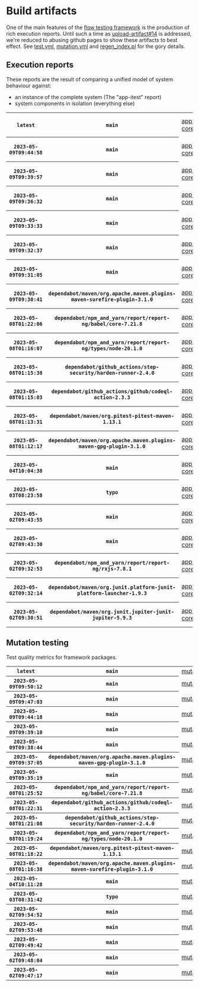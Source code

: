 # Build artifacts

One of the main features of the [flow testing framework](https://github.com/Mastercard/flow) is the production of rich execution reports.
Until such a time as [upload-artifact#14](https://github.com/actions/upload-artifact/issues/14) is addressed, we're reduced to abusing github pages to show these artifacts to best effect.
See [test.yml](https://github.com/Mastercard/flow/blob/main/.github/workflows/test.yml), [mutation.yml](https://github.com/Mastercard/flow/blob/main/.github/workflows/mutation.yml) and [regen_index.pl](https://github.com/Mastercard/flow/blob/pages/regen_index.pl) for the gory details.

## Execution reports

These reports are the result of comparing a unified model of system behaviour against:
 * an instance of the complete system (The "app-itest" report)
 * system components in isolation (everything else)

<!-- start:execution -->
<table>
	<tbody>
		<tr> <th><code>latest</code></th>
			 <th><code>main</code></th>
			<td><a href="execution/latest/flow_execution_reports/example/app-core/target/mctf/latest/index.html">app-core</a></td>
			<td><a href="execution/latest/flow_execution_reports/example/app-histogram/target/mctf/latest/index.html">app-histogram</a></td>
			<td><a href="execution/latest/flow_execution_reports/example/app-itest/target/mctf/latest/index.html">app-itest</a></td>
			<td><a href="execution/latest/flow_execution_reports/example/app-queue/target/mctf/latest/index.html">app-queue</a></td>
			<td><a href="execution/latest/flow_execution_reports/example/app-store/target/mctf/latest/index.html">app-store</a></td>
			<td><a href="execution/latest/flow_execution_reports/example/app-ui/target/mctf/latest/index.html">app-ui</a></td>
			<td><a href="execution/latest/flow_execution_reports/example/app-web-ui/target/mctf/latest/index.html">app-web-ui</a></td>
		</tr>
		<tr> <th><code>2023-05-09T09:44:58</code></th>
			 <th><code>main</code></th>
			<td><a href="execution/1683625498/flow_execution_reports/example/app-core/target/mctf/latest/index.html">app-core</a></td>
			<td><a href="execution/1683625498/flow_execution_reports/example/app-histogram/target/mctf/latest/index.html">app-histogram</a></td>
			<td><a href="execution/1683625498/flow_execution_reports/example/app-itest/target/mctf/latest/index.html">app-itest</a></td>
			<td><a href="execution/1683625498/flow_execution_reports/example/app-queue/target/mctf/latest/index.html">app-queue</a></td>
			<td><a href="execution/1683625498/flow_execution_reports/example/app-store/target/mctf/latest/index.html">app-store</a></td>
			<td><a href="execution/1683625498/flow_execution_reports/example/app-ui/target/mctf/latest/index.html">app-ui</a></td>
			<td><a href="execution/1683625498/flow_execution_reports/example/app-web-ui/target/mctf/latest/index.html">app-web-ui</a></td>
		</tr>
		<tr> <th><code>2023-05-09T09:39:57</code></th>
			 <th><code>main</code></th>
			<td><a href="execution/1683625197/flow_execution_reports/example/app-core/target/mctf/latest/index.html">app-core</a></td>
			<td><a href="execution/1683625197/flow_execution_reports/example/app-histogram/target/mctf/latest/index.html">app-histogram</a></td>
			<td><a href="execution/1683625197/flow_execution_reports/example/app-itest/target/mctf/latest/index.html">app-itest</a></td>
			<td><a href="execution/1683625197/flow_execution_reports/example/app-queue/target/mctf/latest/index.html">app-queue</a></td>
			<td><a href="execution/1683625197/flow_execution_reports/example/app-store/target/mctf/latest/index.html">app-store</a></td>
			<td><a href="execution/1683625197/flow_execution_reports/example/app-ui/target/mctf/latest/index.html">app-ui</a></td>
			<td><a href="execution/1683625197/flow_execution_reports/example/app-web-ui/target/mctf/latest/index.html">app-web-ui</a></td>
		</tr>
		<tr> <th><code>2023-05-09T09:36:32</code></th>
			 <th><code>main</code></th>
			<td><a href="execution/1683624992/flow_execution_reports/example/app-core/target/mctf/latest/index.html">app-core</a></td>
			<td><a href="execution/1683624992/flow_execution_reports/example/app-histogram/target/mctf/latest/index.html">app-histogram</a></td>
			<td><a href="execution/1683624992/flow_execution_reports/example/app-itest/target/mctf/latest/index.html">app-itest</a></td>
			<td><a href="execution/1683624992/flow_execution_reports/example/app-queue/target/mctf/latest/index.html">app-queue</a></td>
			<td><a href="execution/1683624992/flow_execution_reports/example/app-store/target/mctf/latest/index.html">app-store</a></td>
			<td><a href="execution/1683624992/flow_execution_reports/example/app-ui/target/mctf/latest/index.html">app-ui</a></td>
			<td><a href="execution/1683624992/flow_execution_reports/example/app-web-ui/target/mctf/latest/index.html">app-web-ui</a></td>
		</tr>
		<tr> <th><code>2023-05-09T09:33:33</code></th>
			 <th><code>main</code></th>
			<td><a href="execution/1683624813/flow_execution_reports/example/app-core/target/mctf/latest/index.html">app-core</a></td>
			<td><a href="execution/1683624813/flow_execution_reports/example/app-histogram/target/mctf/latest/index.html">app-histogram</a></td>
			<td><a href="execution/1683624813/flow_execution_reports/example/app-itest/target/mctf/latest/index.html">app-itest</a></td>
			<td><a href="execution/1683624813/flow_execution_reports/example/app-queue/target/mctf/latest/index.html">app-queue</a></td>
			<td><a href="execution/1683624813/flow_execution_reports/example/app-store/target/mctf/latest/index.html">app-store</a></td>
			<td><a href="execution/1683624813/flow_execution_reports/example/app-ui/target/mctf/latest/index.html">app-ui</a></td>
			<td><a href="execution/1683624813/flow_execution_reports/example/app-web-ui/target/mctf/latest/index.html">app-web-ui</a></td>
		</tr>
		<tr> <th><code>2023-05-09T09:32:37</code></th>
			 <th><code>main</code></th>
			<td><a href="execution/1683624757/flow_execution_reports/example/app-core/target/mctf/latest/index.html">app-core</a></td>
			<td><a href="execution/1683624757/flow_execution_reports/example/app-histogram/target/mctf/latest/index.html">app-histogram</a></td>
			<td><a href="execution/1683624757/flow_execution_reports/example/app-itest/target/mctf/latest/index.html">app-itest</a></td>
			<td><a href="execution/1683624757/flow_execution_reports/example/app-queue/target/mctf/latest/index.html">app-queue</a></td>
			<td><a href="execution/1683624757/flow_execution_reports/example/app-store/target/mctf/latest/index.html">app-store</a></td>
			<td><a href="execution/1683624757/flow_execution_reports/example/app-ui/target/mctf/latest/index.html">app-ui</a></td>
			<td><a href="execution/1683624757/flow_execution_reports/example/app-web-ui/target/mctf/latest/index.html">app-web-ui</a></td>
		</tr>
		<tr> <th><code>2023-05-09T09:31:05</code></th>
			 <th><code>main</code></th>
			<td><a href="execution/1683624665/flow_execution_reports/example/app-core/target/mctf/latest/index.html">app-core</a></td>
			<td><a href="execution/1683624665/flow_execution_reports/example/app-histogram/target/mctf/latest/index.html">app-histogram</a></td>
			<td><a href="execution/1683624665/flow_execution_reports/example/app-itest/target/mctf/latest/index.html">app-itest</a></td>
			<td><a href="execution/1683624665/flow_execution_reports/example/app-queue/target/mctf/latest/index.html">app-queue</a></td>
			<td><a href="execution/1683624665/flow_execution_reports/example/app-store/target/mctf/latest/index.html">app-store</a></td>
			<td><a href="execution/1683624665/flow_execution_reports/example/app-ui/target/mctf/latest/index.html">app-ui</a></td>
			<td><a href="execution/1683624665/flow_execution_reports/example/app-web-ui/target/mctf/latest/index.html">app-web-ui</a></td>
		</tr>
		<tr> <th><code>2023-05-09T09:30:41</code></th>
			 <th><code>dependabot/maven/org.apache.maven.plugins-maven-surefire-plugin-3.1.0</code></th>
			<td><a href="execution/1683624641/flow_execution_reports/example/app-core/target/mctf/latest/index.html">app-core</a></td>
			<td><a href="execution/1683624641/flow_execution_reports/example/app-histogram/target/mctf/latest/index.html">app-histogram</a></td>
			<td><a href="execution/1683624641/flow_execution_reports/example/app-itest/target/mctf/latest/index.html">app-itest</a></td>
			<td><a href="execution/1683624641/flow_execution_reports/example/app-queue/target/mctf/latest/index.html">app-queue</a></td>
			<td><a href="execution/1683624641/flow_execution_reports/example/app-store/target/mctf/latest/index.html">app-store</a></td>
			<td><a href="execution/1683624641/flow_execution_reports/example/app-ui/target/mctf/latest/index.html">app-ui</a></td>
			<td><a href="execution/1683624641/flow_execution_reports/example/app-web-ui/target/mctf/latest/index.html">app-web-ui</a></td>
		</tr>
		<tr> <th><code>2023-05-08T01:22:06</code></th>
			 <th><code>dependabot/npm_and_yarn/report/report-ng/babel/core-7.21.8</code></th>
			<td><a href="execution/1683508926/flow_execution_reports/example/app-core/target/mctf/latest/index.html">app-core</a></td>
			<td><a href="execution/1683508926/flow_execution_reports/example/app-histogram/target/mctf/latest/index.html">app-histogram</a></td>
			<td><a href="execution/1683508926/flow_execution_reports/example/app-itest/target/mctf/latest/index.html">app-itest</a></td>
			<td><a href="execution/1683508926/flow_execution_reports/example/app-queue/target/mctf/latest/index.html">app-queue</a></td>
			<td><a href="execution/1683508926/flow_execution_reports/example/app-store/target/mctf/latest/index.html">app-store</a></td>
			<td><a href="execution/1683508926/flow_execution_reports/example/app-ui/target/mctf/latest/index.html">app-ui</a></td>
			<td><a href="execution/1683508926/flow_execution_reports/example/app-web-ui/target/mctf/latest/index.html">app-web-ui</a></td>
		</tr>
		<tr> <th><code>2023-05-08T01:16:07</code></th>
			 <th><code>dependabot/npm_and_yarn/report/report-ng/types/node-20.1.0</code></th>
			<td><a href="execution/1683508567/flow_execution_reports/example/app-core/target/mctf/latest/index.html">app-core</a></td>
			<td><a href="execution/1683508567/flow_execution_reports/example/app-histogram/target/mctf/latest/index.html">app-histogram</a></td>
			<td><a href="execution/1683508567/flow_execution_reports/example/app-itest/target/mctf/latest/index.html">app-itest</a></td>
			<td><a href="execution/1683508567/flow_execution_reports/example/app-queue/target/mctf/latest/index.html">app-queue</a></td>
			<td><a href="execution/1683508567/flow_execution_reports/example/app-store/target/mctf/latest/index.html">app-store</a></td>
			<td><a href="execution/1683508567/flow_execution_reports/example/app-ui/target/mctf/latest/index.html">app-ui</a></td>
			<td><a href="execution/1683508567/flow_execution_reports/example/app-web-ui/target/mctf/latest/index.html">app-web-ui</a></td>
		</tr>
		<tr> <th><code>2023-05-08T01:15:38</code></th>
			 <th><code>dependabot/github_actions/step-security/harden-runner-2.4.0</code></th>
			<td><a href="execution/1683508538/flow_execution_reports/example/app-core/target/mctf/latest/index.html">app-core</a></td>
			<td><a href="execution/1683508538/flow_execution_reports/example/app-histogram/target/mctf/latest/index.html">app-histogram</a></td>
			<td><a href="execution/1683508538/flow_execution_reports/example/app-itest/target/mctf/latest/index.html">app-itest</a></td>
			<td><a href="execution/1683508538/flow_execution_reports/example/app-queue/target/mctf/latest/index.html">app-queue</a></td>
			<td><a href="execution/1683508538/flow_execution_reports/example/app-store/target/mctf/latest/index.html">app-store</a></td>
			<td><a href="execution/1683508538/flow_execution_reports/example/app-ui/target/mctf/latest/index.html">app-ui</a></td>
			<td><a href="execution/1683508538/flow_execution_reports/example/app-web-ui/target/mctf/latest/index.html">app-web-ui</a></td>
		</tr>
		<tr> <th><code>2023-05-08T01:15:03</code></th>
			 <th><code>dependabot/github_actions/github/codeql-action-2.3.3</code></th>
			<td><a href="execution/1683508503/flow_execution_reports/example/app-core/target/mctf/latest/index.html">app-core</a></td>
			<td><a href="execution/1683508503/flow_execution_reports/example/app-histogram/target/mctf/latest/index.html">app-histogram</a></td>
			<td><a href="execution/1683508503/flow_execution_reports/example/app-itest/target/mctf/latest/index.html">app-itest</a></td>
			<td><a href="execution/1683508503/flow_execution_reports/example/app-queue/target/mctf/latest/index.html">app-queue</a></td>
			<td><a href="execution/1683508503/flow_execution_reports/example/app-store/target/mctf/latest/index.html">app-store</a></td>
			<td><a href="execution/1683508503/flow_execution_reports/example/app-ui/target/mctf/latest/index.html">app-ui</a></td>
			<td><a href="execution/1683508503/flow_execution_reports/example/app-web-ui/target/mctf/latest/index.html">app-web-ui</a></td>
		</tr>
		<tr> <th><code>2023-05-08T01:13:31</code></th>
			 <th><code>dependabot/maven/org.pitest-pitest-maven-1.13.1</code></th>
			<td><a href="execution/1683508411/flow_execution_reports/example/app-core/target/mctf/latest/index.html">app-core</a></td>
			<td><a href="execution/1683508411/flow_execution_reports/example/app-histogram/target/mctf/latest/index.html">app-histogram</a></td>
			<td><a href="execution/1683508411/flow_execution_reports/example/app-itest/target/mctf/latest/index.html">app-itest</a></td>
			<td><a href="execution/1683508411/flow_execution_reports/example/app-queue/target/mctf/latest/index.html">app-queue</a></td>
			<td><a href="execution/1683508411/flow_execution_reports/example/app-store/target/mctf/latest/index.html">app-store</a></td>
			<td><a href="execution/1683508411/flow_execution_reports/example/app-ui/target/mctf/latest/index.html">app-ui</a></td>
			<td><a href="execution/1683508411/flow_execution_reports/example/app-web-ui/target/mctf/latest/index.html">app-web-ui</a></td>
		</tr>
		<tr> <th><code>2023-05-08T01:12:17</code></th>
			 <th><code>dependabot/maven/org.apache.maven.plugins-maven-gpg-plugin-3.1.0</code></th>
			<td><a href="execution/1683508337/flow_execution_reports/example/app-core/target/mctf/latest/index.html">app-core</a></td>
			<td><a href="execution/1683508337/flow_execution_reports/example/app-histogram/target/mctf/latest/index.html">app-histogram</a></td>
			<td><a href="execution/1683508337/flow_execution_reports/example/app-itest/target/mctf/latest/index.html">app-itest</a></td>
			<td><a href="execution/1683508337/flow_execution_reports/example/app-queue/target/mctf/latest/index.html">app-queue</a></td>
			<td><a href="execution/1683508337/flow_execution_reports/example/app-store/target/mctf/latest/index.html">app-store</a></td>
			<td><a href="execution/1683508337/flow_execution_reports/example/app-ui/target/mctf/latest/index.html">app-ui</a></td>
			<td><a href="execution/1683508337/flow_execution_reports/example/app-web-ui/target/mctf/latest/index.html">app-web-ui</a></td>
		</tr>
		<tr> <th><code>2023-05-04T10:04:38</code></th>
			 <th><code>main</code></th>
			<td><a href="execution/1683194678/flow_execution_reports/example/app-core/target/mctf/latest/index.html">app-core</a></td>
			<td><a href="execution/1683194678/flow_execution_reports/example/app-histogram/target/mctf/latest/index.html">app-histogram</a></td>
			<td><a href="execution/1683194678/flow_execution_reports/example/app-itest/target/mctf/latest/index.html">app-itest</a></td>
			<td><a href="execution/1683194678/flow_execution_reports/example/app-queue/target/mctf/latest/index.html">app-queue</a></td>
			<td><a href="execution/1683194678/flow_execution_reports/example/app-store/target/mctf/latest/index.html">app-store</a></td>
			<td><a href="execution/1683194678/flow_execution_reports/example/app-ui/target/mctf/latest/index.html">app-ui</a></td>
			<td><a href="execution/1683194678/flow_execution_reports/example/app-web-ui/target/mctf/latest/index.html">app-web-ui</a></td>
		</tr>
		<tr> <th><code>2023-05-03T08:23:58</code></th>
			 <th><code>typo</code></th>
			<td><a href="execution/1683102238/flow_execution_reports/example/app-core/target/mctf/latest/index.html">app-core</a></td>
			<td><a href="execution/1683102238/flow_execution_reports/example/app-histogram/target/mctf/latest/index.html">app-histogram</a></td>
			<td><a href="execution/1683102238/flow_execution_reports/example/app-itest/target/mctf/latest/index.html">app-itest</a></td>
			<td><a href="execution/1683102238/flow_execution_reports/example/app-queue/target/mctf/latest/index.html">app-queue</a></td>
			<td><a href="execution/1683102238/flow_execution_reports/example/app-store/target/mctf/latest/index.html">app-store</a></td>
			<td><a href="execution/1683102238/flow_execution_reports/example/app-ui/target/mctf/latest/index.html">app-ui</a></td>
			<td><a href="execution/1683102238/flow_execution_reports/example/app-web-ui/target/mctf/latest/index.html">app-web-ui</a></td>
		</tr>
		<tr> <th><code>2023-05-02T09:43:55</code></th>
			 <th><code>main</code></th>
			<td><a href="execution/1683020635/flow_execution_reports/example/app-core/target/mctf/latest/index.html">app-core</a></td>
			<td><a href="execution/1683020635/flow_execution_reports/example/app-histogram/target/mctf/latest/index.html">app-histogram</a></td>
			<td><a href="execution/1683020635/flow_execution_reports/example/app-itest/target/mctf/latest/index.html">app-itest</a></td>
			<td><a href="execution/1683020635/flow_execution_reports/example/app-queue/target/mctf/latest/index.html">app-queue</a></td>
			<td><a href="execution/1683020635/flow_execution_reports/example/app-store/target/mctf/latest/index.html">app-store</a></td>
			<td><a href="execution/1683020635/flow_execution_reports/example/app-ui/target/mctf/latest/index.html">app-ui</a></td>
			<td><a href="execution/1683020635/flow_execution_reports/example/app-web-ui/target/mctf/latest/index.html">app-web-ui</a></td>
		</tr>
		<tr> <th><code>2023-05-02T09:43:30</code></th>
			 <th><code>main</code></th>
			<td><a href="execution/1683020610/flow_execution_reports/example/app-core/target/mctf/latest/index.html">app-core</a></td>
			<td><a href="execution/1683020610/flow_execution_reports/example/app-histogram/target/mctf/latest/index.html">app-histogram</a></td>
			<td><a href="execution/1683020610/flow_execution_reports/example/app-itest/target/mctf/latest/index.html">app-itest</a></td>
			<td><a href="execution/1683020610/flow_execution_reports/example/app-queue/target/mctf/latest/index.html">app-queue</a></td>
			<td><a href="execution/1683020610/flow_execution_reports/example/app-store/target/mctf/latest/index.html">app-store</a></td>
			<td><a href="execution/1683020610/flow_execution_reports/example/app-ui/target/mctf/latest/index.html">app-ui</a></td>
			<td><a href="execution/1683020610/flow_execution_reports/example/app-web-ui/target/mctf/latest/index.html">app-web-ui</a></td>
		</tr>
		<tr> <th><code>2023-05-02T09:32:53</code></th>
			 <th><code>dependabot/npm_and_yarn/report/report-ng/rxjs-7.8.1</code></th>
			<td><a href="execution/1683019973/flow_execution_reports/example/app-core/target/mctf/latest/index.html">app-core</a></td>
			<td><a href="execution/1683019973/flow_execution_reports/example/app-histogram/target/mctf/latest/index.html">app-histogram</a></td>
			<td><a href="execution/1683019973/flow_execution_reports/example/app-itest/target/mctf/latest/index.html">app-itest</a></td>
			<td><a href="execution/1683019973/flow_execution_reports/example/app-queue/target/mctf/latest/index.html">app-queue</a></td>
			<td><a href="execution/1683019973/flow_execution_reports/example/app-store/target/mctf/latest/index.html">app-store</a></td>
			<td><a href="execution/1683019973/flow_execution_reports/example/app-ui/target/mctf/latest/index.html">app-ui</a></td>
			<td><a href="execution/1683019973/flow_execution_reports/example/app-web-ui/target/mctf/latest/index.html">app-web-ui</a></td>
		</tr>
		<tr> <th><code>2023-05-02T09:32:14</code></th>
			 <th><code>dependabot/maven/org.junit.platform-junit-platform-launcher-1.9.3</code></th>
			<td><a href="execution/1683019934/flow_execution_reports/example/app-core/target/mctf/latest/index.html">app-core</a></td>
			<td><a href="execution/1683019934/flow_execution_reports/example/app-histogram/target/mctf/latest/index.html">app-histogram</a></td>
			<td><a href="execution/1683019934/flow_execution_reports/example/app-itest/target/mctf/latest/index.html">app-itest</a></td>
			<td><a href="execution/1683019934/flow_execution_reports/example/app-queue/target/mctf/latest/index.html">app-queue</a></td>
			<td><a href="execution/1683019934/flow_execution_reports/example/app-store/target/mctf/latest/index.html">app-store</a></td>
			<td><a href="execution/1683019934/flow_execution_reports/example/app-ui/target/mctf/latest/index.html">app-ui</a></td>
			<td><a href="execution/1683019934/flow_execution_reports/example/app-web-ui/target/mctf/latest/index.html">app-web-ui</a></td>
		</tr>
		<tr> <th><code>2023-05-02T09:30:51</code></th>
			 <th><code>dependabot/maven/org.junit.jupiter-junit-jupiter-5.9.3</code></th>
			<td><a href="execution/1683019851/flow_execution_reports/example/app-core/target/mctf/latest/index.html">app-core</a></td>
			<td><a href="execution/1683019851/flow_execution_reports/example/app-histogram/target/mctf/latest/index.html">app-histogram</a></td>
			<td><a href="execution/1683019851/flow_execution_reports/example/app-itest/target/mctf/latest/index.html">app-itest</a></td>
			<td><a href="execution/1683019851/flow_execution_reports/example/app-queue/target/mctf/latest/index.html">app-queue</a></td>
			<td><a href="execution/1683019851/flow_execution_reports/example/app-store/target/mctf/latest/index.html">app-store</a></td>
			<td><a href="execution/1683019851/flow_execution_reports/example/app-ui/target/mctf/latest/index.html">app-ui</a></td>
			<td><a href="execution/1683019851/flow_execution_reports/example/app-web-ui/target/mctf/latest/index.html">app-web-ui</a></td>
		</tr>
	</tbody>
</table>
<!-- end:execution -->

## Mutation testing

Test quality metrics for framework packages.

<!-- start:mutation -->
<table>
	<tbody>
		<tr> <th><code>latest</code></th>
			 <th><code>main</code></th>
			<td><a href="mutation/latest/mutation_report/index.html">mutation</a></td>
		</tr>
		<tr> <th><code>2023-05-09T09:50:12</code></th>
			 <th><code>main</code></th>
			<td><a href="mutation/1683625812/mutation_report/index.html">mutation</a></td>
		</tr>
		<tr> <th><code>2023-05-09T09:47:03</code></th>
			 <th><code>main</code></th>
			<td><a href="mutation/1683625623/mutation_report/index.html">mutation</a></td>
		</tr>
		<tr> <th><code>2023-05-09T09:44:18</code></th>
			 <th><code>main</code></th>
			<td><a href="mutation/1683625458/mutation_report/index.html">mutation</a></td>
		</tr>
		<tr> <th><code>2023-05-09T09:39:10</code></th>
			 <th><code>main</code></th>
			<td><a href="mutation/1683625150/mutation_report/index.html">mutation</a></td>
		</tr>
		<tr> <th><code>2023-05-09T09:38:44</code></th>
			 <th><code>main</code></th>
			<td><a href="mutation/1683625124/mutation_report/index.html">mutation</a></td>
		</tr>
		<tr> <th><code>2023-05-09T09:37:05</code></th>
			 <th><code>dependabot/maven/org.apache.maven.plugins-maven-gpg-plugin-3.1.0</code></th>
			<td><a href="mutation/1683625025/mutation_report/index.html">mutation</a></td>
		</tr>
		<tr> <th><code>2023-05-09T09:35:19</code></th>
			 <th><code>main</code></th>
			<td><a href="mutation/1683624919/mutation_report/index.html">mutation</a></td>
		</tr>
		<tr> <th><code>2023-05-08T01:25:52</code></th>
			 <th><code>dependabot/npm_and_yarn/report/report-ng/babel/core-7.21.8</code></th>
			<td><a href="mutation/1683509152/mutation_report/index.html">mutation</a></td>
		</tr>
		<tr> <th><code>2023-05-08T01:22:31</code></th>
			 <th><code>dependabot/github_actions/github/codeql-action-2.3.3</code></th>
			<td><a href="mutation/1683508951/mutation_report/index.html">mutation</a></td>
		</tr>
		<tr> <th><code>2023-05-08T01:21:08</code></th>
			 <th><code>dependabot/github_actions/step-security/harden-runner-2.4.0</code></th>
			<td><a href="mutation/1683508868/mutation_report/index.html">mutation</a></td>
		</tr>
		<tr> <th><code>2023-05-08T01:19:24</code></th>
			 <th><code>dependabot/npm_and_yarn/report/report-ng/types/node-20.1.0</code></th>
			<td><a href="mutation/1683508764/mutation_report/index.html">mutation</a></td>
		</tr>
		<tr> <th><code>2023-05-08T01:18:22</code></th>
			 <th><code>dependabot/maven/org.pitest-pitest-maven-1.13.1</code></th>
			<td><a href="mutation/1683508702/mutation_report/index.html">mutation</a></td>
		</tr>
		<tr> <th><code>2023-05-08T01:16:38</code></th>
			 <th><code>dependabot/maven/org.apache.maven.plugins-maven-surefire-plugin-3.1.0</code></th>
			<td><a href="mutation/1683508598/mutation_report/index.html">mutation</a></td>
		</tr>
		<tr> <th><code>2023-05-04T10:11:28</code></th>
			 <th><code>main</code></th>
			<td><a href="mutation/1683195088/mutation_report/index.html">mutation</a></td>
		</tr>
		<tr> <th><code>2023-05-03T08:31:42</code></th>
			 <th><code>typo</code></th>
			<td><a href="mutation/1683102702/mutation_report/index.html">mutation</a></td>
		</tr>
		<tr> <th><code>2023-05-02T09:54:52</code></th>
			 <th><code>main</code></th>
			<td><a href="mutation/1683021292/mutation_report/index.html">mutation</a></td>
		</tr>
		<tr> <th><code>2023-05-02T09:53:48</code></th>
			 <th><code>main</code></th>
			<td><a href="mutation/1683021228/mutation_report/index.html">mutation</a></td>
		</tr>
		<tr> <th><code>2023-05-02T09:49:42</code></th>
			 <th><code>main</code></th>
			<td><a href="mutation/1683020982/mutation_report/index.html">mutation</a></td>
		</tr>
		<tr> <th><code>2023-05-02T09:48:04</code></th>
			 <th><code>main</code></th>
			<td><a href="mutation/1683020884/mutation_report/index.html">mutation</a></td>
		</tr>
		<tr> <th><code>2023-05-02T09:47:17</code></th>
			 <th><code>main</code></th>
			<td><a href="mutation/1683020837/mutation_report/index.html">mutation</a></td>
		</tr>
	</tbody>
</table>
<!-- end:mutation -->

